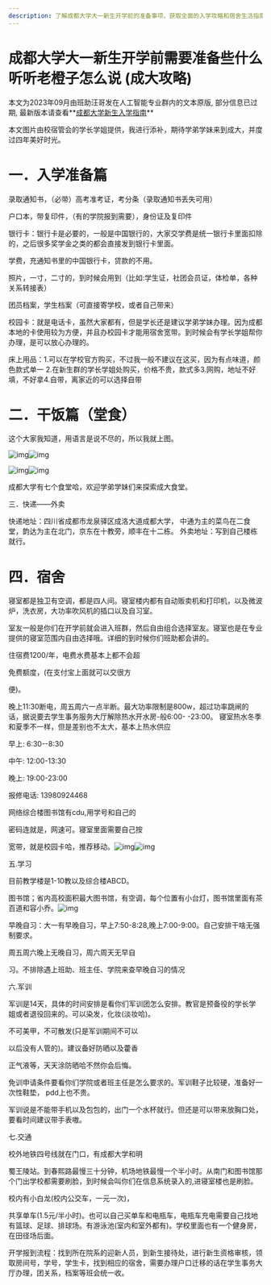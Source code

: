 ```yaml
---
description: 了解成都大学大一新生开学前的准备事项，获取全面的入学攻略和宿舍生活指南。从必备证件、银行卡、照片、团员档案到床上用品的选择，再到校内食堂、快递、外卖及宿舍设施等详细信息。特别分享老生经验，帮助新生顺利入学，适应成大生活，度过美好四年。
---
```


# 成都大学大一新生开学前需要准备些什么 听听老橙子怎么说 (成大攻略)

本文为2023年09月由班助汪哥发在人工智能专业群内的文本原版, 部分信息已过期, 最新版本请查看**[成都大学新生入学指南](../成都大学新生入学指南.md)**

本文图片由校宿管会的学长学姐提供，我进行添补，期待学弟学妹来到成大，并度过四年美好时光。

# 一．入学准备篇

录取通知书，（必带）高考准考证，考分条（录取通知书丢失可用）

户口本，带复印件，（有的学院报到需要），身份证及复印件

银行卡：银行卡是必要的，一般是中国银行的，大家交学费是统一银行卡里面扣除的，之后很多奖学金之类的都会直接发到银行卡里面。

学费，充通知书里的中国银行卡，贷款的不用。

照片，一寸，二寸的，到时候会用到（比如:学生证，社团会员证，体检单，各种关系转接表）

团员档案，学生档案（可直接寄学校，或者自己带来）

校园卡：就是电话卡，虽然大家都有，但是学长还是建议学弟学妹办理。因为成都本地的卡使用较为方便，并且办校园卡才能用宿舍宽带。到时候会有学长学姐帮你办理，是可以放心办理的。

床上用品：1.可以在学校官方购买，不过我一般不建议在这买，因为有点味道，颜色款式单一 2.在新生群的学长学姐处购买，价格不贵，款式多3.网购，地址不好填，不好拿4.自带，离家近的可以选择自带

# 二．干饭篇（堂食）

这个大家我知道，用语言是说不尽的，所以我就上图。

![img](assets/wps1.png)![img](assets/wps2.png) 

![img](assets/wps3.png)![img](assets/wps4.png) 

成都大学有七个食堂哈，欢迎学弟学妹们来探索成大食堂。

三．快递——外卖

快递地址：四川省成都市龙泉驿区成洛大道成都大学， 中通为主的菜鸟在二食堂，韵达为主在北门，京东在十教旁，顺丰在十二栋。  外卖地址：写到自己楼栋就行。

# 四．宿舍

寝室都是独卫有空调，都是四人间。寝室楼内都有自动贩卖机和打印机，以及微波炉，洗衣房，大功率吹风机的插口以及自习室。

 室友一般是你们在开学前就会进入班群，然后自由组合选择室友。寝室也是在专业提供的寝室范围内自由选择哦。详细的到时候你们班助都会讲的。

住宿费1200/年，电费水费基本上都不会超

免费额度，(在支付宝上面就可以交很方

便)。

晚上11:30断电，周五周六一点半断。最大功率限制是800w，超过功率跳闸的话，据说要去学生事务服务大厅解除热水开水房-般6:00- -23:00。 寝室热水冬季和夏季不一样，但是差别也不太大，基本上热水供应

早上: 6:30--8:30

中午: 12:00-13:30

晚上: 19:00-23:00

报修电话: 13980924468

网络综合楼图书馆有cdu,用学号和自己的

密码连就是，网速可。寝室里面需要自己按

宽带，就是校园卡哈，推荐移动。![img](assets/wps5.png)![img](assets/wps6.png)

 

五.学习

目前教学楼是1-10教以及综合楼ABCD。

图书馆；省内高校面积最大图书馆，有空调，每个位置有小台灯，图书馆里面有茶百道和容小乔。![img](assets/wps7.png)

早晚自习：大一有早晚自习，早上7:50-8:28,晚上7:00-9:00。自己安排干啥无强制要求。

周五周六晚上无晚自习，周六周天无早自

习。不排除遇上班助、班主任、学院来查早晚自习的情况

六.军训

军训是14天，具体的时间安排是看你们军训团怎么安排。教官是预备役的学长学姐或者退役回来的。可以染发，化妆(淡妆哈)。

不可美甲，不可散发(只是军训期间不可以

以后没有人管的)。建议备好防晒以及藿香

正气液等，天天涂防晒哈不然你会后悔。

免训申请条件要看你们学院或者班主任是怎么要求的。军训鞋子比较硬，准备好一次性鞋垫， pdd上也不贵。

军训说是不能带手机以及包包的，出门一个水杯就行。但还是可以带来放胸口处，要看时间建议带手表嗷。

七.交通

校外地铁四号线就在门口，有成都大学和明

蜀王陵站。到春熙路最慢三十分钟，机场地铁最慢一个半小时。从南门和图书馆那个门出学校都需要刷脸，到时候会叫你们在信息系统录入的,进寝室楼也是刷脸。

校内有小白龙(校内公交车，一元一次)，

共享单车(1.5元/半小时)。也可以自己买单车和电瓶车，电瓶车充电需要自己找地有篮球、足球、排球场。有游泳池(室内和室外都有)。学校里面也有一个健身房，在田径场后面。

开学报到流程：找到所在院系的迎新人员，到新生接待处，进行新生资格审核，领取房间号，学号，学生卡，找到相应的宿舍，需要办理户口迁移的话在学生事务大厅办理，团关系，档案等班会统一收。

